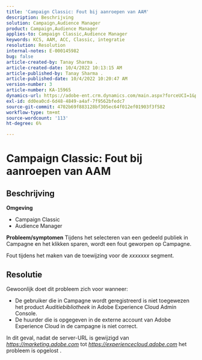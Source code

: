 ```yaml
---
title: 'Campaign Classic: Fout bij aanroepen van AAM'
description: Beschrijving
solution: Campaign,Audience Manager
product: Campaign,Audience Manager
applies-to: Campaign Classic,Audience Manager
keywords: KCS, AAM, ACC, Classic, integratie
resolution: Resolution
internal-notes: E-000145982
bug: false
article-created-by: Tanay Sharma .
article-created-date: 10/4/2022 10:13:15 AM
article-published-by: Tanay Sharma .
article-published-date: 10/4/2022 10:20:47 AM
version-number: 3
article-number: KA-15965
dynamics-url: https://adobe-ent.crm.dynamics.com/main.aspx?forceUCI=1&pagetype=entityrecord&etn=knowledgearticle&id=a5fa2f27-cd43-ed11-bba2-0022480868ff
exl-id: dd0ea0cd-6d48-4849-a4af-7f9562bfedc7
source-git-commit: 4702b69f883128bf305ec64f012ef01903f3f582
workflow-type: tm+mt
source-wordcount: '113'
ht-degree: 6%

---
```


# Campaign Classic: Fout bij aanroepen van AAM

## Beschrijving

<b>Omgeving</b>
- Campaign Classic
- Audience Manager



<b>Probleem/symptomen</b>
Tijdens het selecteren van een gedeeld publiek in Campagne en het klikken sparen, wordt een fout geworpen op Campagne.

Fout tijdens het maken van de toewijzing voor de *xxxxxxx* segment.


## Resolutie


Gewoonlijk doet dit probleem zich voor wanneer:

- De gebruiker die in Campagne wordt geregistreerd is niet toegewezen het product *Auditiebibliotheek* in Adobe Experience Cloud Admin Console.
- De huurder die is opgegeven in de externe account van Adobe Experience Cloud in de campagne is niet correct.


In dit geval, nadat de server-URL is gewijzigd van *https://marketing.adobe.com* tot *https://experiencecloud.adobe.com* het probleem is opgelost .
